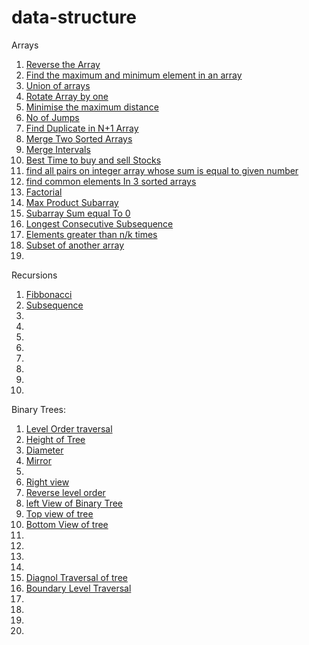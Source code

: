 # data-structure

Arrays

1. [Reverse the Array](https://www.geeksforgeeks.org/write-a-program-to-reverse-an-array-or-string/)
2. [Find the maximum and minimum element in an array](https://www.geeksforgeeks.org/maximum-and-minimum-in-an-array/)
3. [Union of arrays](https://practice.geeksforgeeks.org/problems/union-of-two-arrays3538/1)
4. [Rotate Array by one](https://practice.geeksforgeeks.org/problems/cyclically-rotate-an-array-by-one2614/1)
5. [Minimise the maximum distance](https://practice.geeksforgeeks.org/problems/minimize-the-heights3351/1)
6. [No of Jumps](https://practice.geeksforgeeks.org/problems/minimum-number-of-jumps-1587115620/1)
7. [Find Duplicate in N+1 Array](https://leetcode.com/problems/find-the-duplicate-number/)
8. [Merge Two  Sorted Arrays](https://practice.geeksforgeeks.org/problems/merge-two-sorted-arrays5135/1)
9. [Merge Intervals](https://leetcode.com/problems/merge-intervals/)
10. [Best Time to buy and sell Stocks](https://leetcode.com/problems/best-time-to-buy-and-sell-stock/)
11. [find all pairs on integer array whose sum is equal to given number](https://practice.geeksforgeeks.org/problems/count-pairs-with-given-sum5022/1)
12. [find common elements In 3 sorted arrays](https://practice.geeksforgeeks.org/problems/common-elements1132/1)
13. [Factorial](https://practice.geeksforgeeks.org/problems/factorials-of-large-numbers2508/1)
14. [Max Product Subarray](https://practice.geeksforgeeks.org/problems/maximum-product-subarray3604/1)
15. [Subarray Sum equal To 0](https://practice.geeksforgeeks.org/problems/subarray-with-0-sum-1587115621/1)
16. [Longest Consecutive Subsequence](https://practice.geeksforgeeks.org/problems/longest-consecutive-subsequence2449/1)
17. [Elements greater than n/k times](https://www.geeksforgeeks.org/given-an-array-of-of-size-n-finds-all-the-elements-that-appear-more-than-nk-times/)
18. [Subset of another array](https://practice.geeksforgeeks.org/problems/array-subset-of-another-array2317/1)
19. 


Recursions

1. [Fibbonacci]()
2. [Subsequence](https://www.youtube.com/watch?v=eQCS_v3bw0Q&list=PLgUwDviBIf0rGlzIn_7rsaR2FQ5e6ZOL9&index=7)
3.
4.
5.
6.
7.
8.
9.
10.




Binary Trees:
1. [Level Order traversal](https://practice.geeksforgeeks.org/problems/level-order-traversal/1)
2. [Height of Tree](https://practice.geeksforgeeks.org/problems/height-of-binary-tree/1)
3. [Diameter](https://practice.geeksforgeeks.org/problems/diameter-of-binary-tree/1)
4. [Mirror](https://www.geeksforgeeks.org/create-a-mirror-tree-from-the-given-binary-tree/)
5. 
6. [Right view](https://practice.geeksforgeeks.org/problems/right-view-of-binary-tree/1)
7. [Reverse level order](https://practice.geeksforgeeks.org/problems/reverse-level-order-traversal/1)
8. [left View of Binary Tree](https://practice.geeksforgeeks.org/problems/left-view-of-binary-tree/1)
9. [Top view of tree](https://practice.geeksforgeeks.org/problems/top-view-of-binary-tree/1#)
10. [Bottom View of tree](https://practice.geeksforgeeks.org/problems/bottom-view-of-binary-tree/1)
11. 
12.
13.
14.
15. [Diagnol Traversal of tree](https://www.geeksforgeeks.org/diagonal-traversal-of-binary-tree/)
16. [Boundary Level Traversal](https://practice.geeksforgeeks.org/problems/boundary-traversal-of-binary-tree/1)
17.
18.
19.
20.